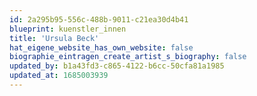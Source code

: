 ```yaml
---
id: 2a295b95-556c-488b-9011-c21ea30d4b41
blueprint: kuenstler_innen
title: 'Ursula Beck'
hat_eigene_website_has_own_website: false
biographie_eintragen_create_artist_s_biography: false
updated_by: b1a43fd3-c865-4122-b6cc-50cfa81a1985
updated_at: 1685003939
---
```

